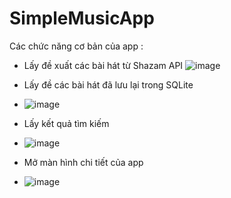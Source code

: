 # SimpleMusicApp
Các chức năng cơ bản của app : 
- Lấy đề xuất các bài hát từ Shazam API 
![image](https://user-images.githubusercontent.com/132926494/237033719-bb8df2fb-9612-45ed-a033-ef35f5700201.png)

- Lấy đề các bài hát đã lưu lại trong SQLite 
- ![image](https://user-images.githubusercontent.com/132926494/237033839-acb757bd-b894-4fbd-8dce-c170dabba2a3.png)

- Lấy kết quả tìm kiếm 
- ![image](https://user-images.githubusercontent.com/132926494/237031945-ae152aa4-3b74-4353-912b-d82b16de4561.png)

- Mở màn hình chi tiết của app 
- ![image](https://user-images.githubusercontent.com/132926494/237032331-fe810315-cedc-4ff1-878f-ade01fd7ccf5.png)

